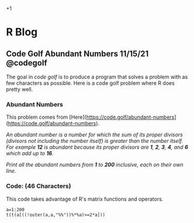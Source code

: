 +1

# R Blog

## Code Golf Abundant Numbers 11/15/21 @codegolf

The goal in *code golf* is to produce a program that solves a problem with as few characters as possible. Here is a code golf problem where R does pretty well.

### Abundant Numbers

This problem comes from [Here](<https://code.golf/abundant-numbers>](https://code.golf/abundant-numbers).

*An abundant number is a number for which the sum of its proper divisors (divisors not including the number itself) is greater than the number itself. For example **12** is abundant because its proper divisors are **1**, **2**, **3**, **4**, and **6** which add up to **16**.*

*Print all the abundant numbers from **1** to **200** inclusive, each on their own line.*

### Code: (46 Characters)

This code takes advantage of R's matrix functions and operators.

```{r abundant}
a=1:200
t(t(a[((!outer(a,a,"%%"))%*%a)>=2*a]))
```
